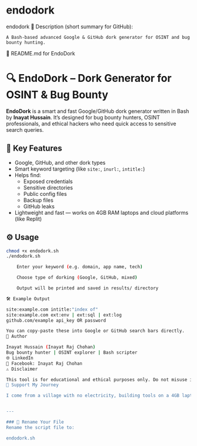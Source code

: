 # endodork
endodork
🔹 Description (short summary for GitHub):

    A Bash-based advanced Google & GitHub dork generator for OSINT and bug bounty hunting.

📄 README.md for EndoDork

# 🔍 EndoDork – Dork Generator for OSINT & Bug Bounty

**EndoDork** is a smart and fast Google/GitHub dork generator written in Bash by **Inayat Hussain**. It’s designed for bug bounty hunters, OSINT professionals, and ethical hackers who need quick access to sensitive search queries.

## 🎯 Key Features

- Google, GitHub, and other dork types
- Smart keyword targeting (like `site:`, `inurl:`, `intitle:`)
- Helps find:
  - Exposed credentials
  - Sensitive directories
  - Public config files
  - Backup files
  - GitHub leaks
- Lightweight and fast — works on 4GB RAM laptops and cloud platforms (like Replit)

## ⚙️ Usage

```bash
chmod +x endodork.sh
./endodork.sh

    Enter your keyword (e.g. domain, app name, tech)

    Choose type of dorking (Google, GitHub, mixed)

    Output will be printed and saved in results/ directory

🛠️ Example Output

site:example.com intitle:"index of"
site:example.com ext:env | ext:sql | ext:log
github.com/example api_key OR password

You can copy-paste these into Google or GitHub search bars directly.
👤 Author

Inayat Hussain (Inayat Raj Chohan)
Bug bounty hunter | OSINT explorer | Bash scripter
🌐 LinkedIn
📘 Facebook: Inayat Raj Chohan
⚠️ Disclaimer

This tool is for educational and ethical purposes only. Do not misuse it on systems you don't have permission to test.
🙏 Support My Journey

I come from a village with no electricity, building tools on a 4GB laptop to help other learners worldwide. If you find value in this, please ⭐️ the repo or share it.


---

### 📁 Rename Your File
Rename the script file to:

endodork.sh
